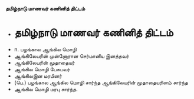 **தமிழ்நாடு மாணவர் கணினித் திட்டம்**
- # தமிழ்நாடு மாணவர் கணினித் திட்டம்
- n. பழங்கால ஆங்கில மொழி
- ஆங்கிலேயரின் முன்னோரான செர்மானிய இனத்தவர்
- ஆங்கிலேயரின் மூதாதையர்
- ஆங்கில மொழி பேசுபவர்
- ஆங்கிலஇன மரபினர்
- (பெ.) பழங்கால ஆங்கில மொழி சார்ந்த ஆங்கிலேயரின் மூதாதையரினம் சார்ந்த
- ஆங்கில மொழி மரபு சார்ந்த.

